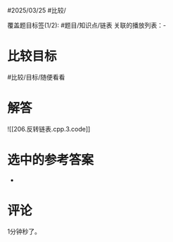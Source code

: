#2025/03/25 #比较/

覆盖题目标签(1/2):  #题目/知识点/链表
关联的播放列表：-

# 比较目标

#比较/目标/随便看看 

# 解答

![[206.反转链表.cpp.3.code]]

# 选中的参考答案

-

# 评论

1分钟秒了。
